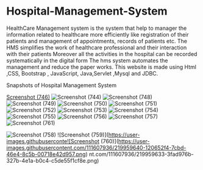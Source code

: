 # Hospital-Management-System
HealthCare Management system is the system that help to manager the information related to healthcare  more efficiently like  registration of their patients and management of appointments, records of patients etc.
The HMS simplifies the work of healthcare professional and their interaction with their patients 
Moreover all the activities in the hospital can be recorded systematically in the digital form
The hms system automates the management and reduce the paper works.
This website is made using Html ,CSS, Bootstrap , JavaScript, Java,Servlet ,Mysql and JDBC.

Snapshots of Hospital Management System


[Screenshot (746)](https://user-images.githubusercontent.com/111607936/219959537-7d1b6211-37fb-4916-ae8e-0b30064e6442.png)
![Screenshot (744)](https://user-images.githubusercontent.com/111607936/219959588-e6e91dd2-f2d7-4e85-8048-d55cbff24e36.png)
![Screenshot (748)](https://user-images.githubusercontent.com/111607936/219959597-89c3b0c9-ab1d-461e-a247-ec1a64dae44a.png)
![Screenshot (749)](https://user-images.githubusercontent.com/111607936/219959600-d7b87eb8-8dbf-4cd8-a8c8-536150c21fda.png)
![Screenshot (750)](https://user-images.githubusercontent.com/111607936/219959602-c17bc051-98b2-4ae0-9351-7a7407babd42.png)
![Screenshot (751)](https://user-images.githubusercontent.com/111607936/219959606-b33e820d-b037-4336-9617-121021f7c64b.png)
![Screenshot (752)](https://user-images.githubusercontent.com/111607936/219959610-d052db31-ed4d-4388-a968-9b55e95c7908.png)
![Screenshot (753)](https://user-images.githubusercontent.com/111607936/219959615-bf968058-79cc-4ad5-814b-fdff40f42194.png)
![Screenshot (754)](https://user-images.githubusercontent.com/111607936/219959620-4ed746ac-fabd-45f3-9640-f6fda246e2a6.png)
![Screenshot (755)](https://user-images.githubusercontent.com/111607936/219959621-a40a279c-4ad7-4fcc-bd18-c6829bb42df9.png)
![Screenshot (756)](https://user-images.githubusercontent.com/111607936/219959625-9d66241c-60d8-4c68-9baf-aca89a926d4a.png)
![Screenshot (757)](https://user-images.githubusercontent.com/111607936/219959628-cf55227f-4a64-44bc-b461-660d4e66b1be.png)![Screenshot (761)](https://user-images.githubusercontent.com/111607936/219959641-d013504e-7b24-4c2b-9ab3-8388cad74ef8.png)

![Screenshot (758)](https://user-images.githubusercontent.com/111607936/219959632-c736e6e9-3767-47fc-b97c-c7a9b05a3bc5.png)
![Screenshot (759)](https://user-images.githubuserconte![Screenshot (760)](https://user-images.githubusercontent.com/111607936/219959640-120652f4-7cbd-46e4-8c5b-00718e42d957.png)
nt.com/111607936/219959633-3fad976b-327b-4e1a-b0c4-c5de55f1cf8e.png)
